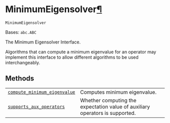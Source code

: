 # MinimumEigensolver[¶](#minimumeigensolver "Permalink to this headline")

<span id="undefined" />

`MinimumEigensolver`

Bases: `abc.ABC`

The Minimum Eigensolver Interface.

Algorithms that can compute a minimum eigenvalue for an operator may implement this interface to allow different algorithms to be used interchangeably.

## Methods

|                                                                                                                                                                                                                                   |                                                                              |
| --------------------------------------------------------------------------------------------------------------------------------------------------------------------------------------------------------------------------------- | ---------------------------------------------------------------------------- |
| [`compute_minimum_eigenvalue`](qiskit.algorithms.MinimumEigensolver.compute_minimum_eigenvalue#qiskit.algorithms.MinimumEigensolver.compute_minimum_eigenvalue "qiskit.algorithms.MinimumEigensolver.compute_minimum_eigenvalue") | Computes minimum eigenvalue.                                                 |
| [`supports_aux_operators`](qiskit.algorithms.MinimumEigensolver.supports_aux_operators#qiskit.algorithms.MinimumEigensolver.supports_aux_operators "qiskit.algorithms.MinimumEigensolver.supports_aux_operators")                 | Whether computing the expectation value of auxiliary operators is supported. |
